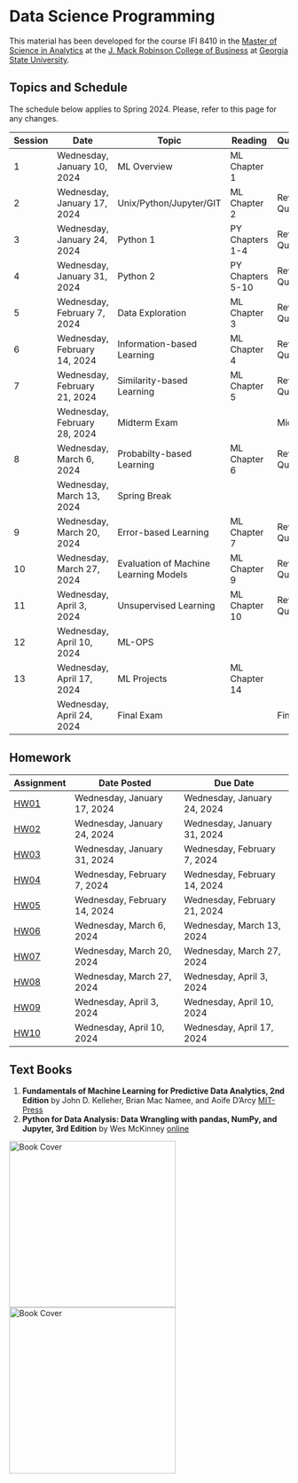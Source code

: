 # Data Science Programming

This material has been developed for the course IFI 8410 in the [Master of Science in Analytics](https://robinson.gsu.edu/program/data-science-and-analytics-ms/)
 at the [J. Mack Robinson College of Business](http://robinson.gsu.edu) at [Georgia State University](http://gsu.edu).

## Topics and Schedule
The schedule below applies to Spring 2024. Please, refer to this page for any changes.

| Session	|	Date	|	Topic	|	Reading	|	Quiz/Exam	|
| ----	|	----	|	----	|	----	|	----	|
|1	|	Wednesday, January 10, 2024	|	ML Overview	|	ML Chapter 1	|		|
|2	|	Wednesday, January 17, 2024	|	Unix/Python/Jupyter/GIT	|	ML Chapter 2	|	Review Quiz 1	|
|3	|	Wednesday, January 24, 2024	|	Python 1	|	PY Chapters 1-4	|	Review Quiz 2	|
| 4	|	Wednesday, January 31, 2024	|	Python 2	|	PY Chapters 5-10	|	Review Quiz 3	|
| 5	|	Wednesday, February 7, 2024	|	Data Exploration	|	ML Chapter 3	|	Review Quiz 4	|
| 6	|	Wednesday, February 14, 2024	|	Information-based Learning	|	ML Chapter 4	|	Review Quiz 5	|
| 7	|	Wednesday, February 21, 2024	|	Similarity-based Learning	|	ML Chapter 5	|	Review Quiz 6	|
| 	|	Wednesday, February 28, 2024	|	Midterm Exam	|		|	Midterm	|
| 8	|	Wednesday, March 6, 2024	|	Probabilty-based Learning	|	ML Chapter 6	|	Review Quiz 7	|
| 	|	Wednesday, March 13, 2024	|	Spring Break	|		|		|
| 9	|	Wednesday, March 20, 2024	|	Error-based Learning	|	ML Chapter 7	|	Review Quiz 8	|
| 10	|	Wednesday, March 27, 2024	|	Evaluation of Machine Learning Models	|	ML Chapter 9	|	Review Quiz 9	|
| 11	|	Wednesday, April 3, 2024	|	Unsupervised Learning	|	ML Chapter 10	|	Review Quiz 10	|
| 12	|	Wednesday, April 10, 2024	|	ML-OPS	|		|		|
| 13	|	Wednesday, April 17, 2024	|	ML Projects	|	ML Chapter 14	|		|
|  	|	Wednesday, April 24, 2024	|	Final Exam	|		|	Final	|


## Homework

|	Assignment	|	Date Posted	|	Due Date	|
|---------------|---------------|---------------|
|	[HW01](Homework/HW01)	|	Wednesday, January 17, 2024	|	Wednesday, January 24, 2024	|
|	[HW02](Homework/HW02)	|	Wednesday, January 24, 2024	|	Wednesday, January 31, 2024	|
|	[HW03](Homework/HW03)	|	Wednesday, January 31, 2024	|	Wednesday, February 7, 2024	|
|	[HW04](Homework/HW04)	|	Wednesday, February 7, 2024	|	Wednesday, February 14, 2024	|
|	[HW05](Homework/HW05)	|	Wednesday, February 14, 2024	|	Wednesday, February 21, 2024	|
|	[HW06](Homework/HW06)	|	Wednesday, March 6, 2024	|	Wednesday, March 13, 2024	|
|	[HW07](Homework/HW07)	|	Wednesday, March 20, 2024	|	Wednesday, March 27, 2024	|
|	[HW08](Homework/HW08)	|	Wednesday, March 27, 2024	|	Wednesday, April 3, 2024	|
|	[HW09](Homework/HW09)	|	Wednesday, April 3, 2024	|	Wednesday, April 10, 2024	|
|	[HW10](Homework/HW10)	|	Wednesday, April 10, 2024	|	Wednesday, April 17, 2024	|


## Text Books


1. **Fundamentals of Machine Learning for Predictive Data Analytics, 2nd Edition**
    by John D. Kelleher, Brian Mac Namee, and Aoife D’Arcy
    [MIT-Press](https://mitpress.mit.edu/9780262044691/fundamentals-of-machine-learning-for-predictive-data-analytics/)
2. **Python for Data Analysis: Data Wrangling with pandas, NumPy, and Jupyter, 3rd Edition**
    by Wes McKinney [online](https://wesmckinney.com/book/)


<img src="ml-book-cover.jpg" alt="Book Cover" style="width: 300px; float: left; margin-right: 20px;"/>
<img src="python-book-cover.jpg" alt="Book Cover" style="width: 300px; float: left; margin-right: 20px;"/>
